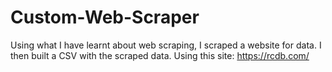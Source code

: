 # Custom-Web-Scraper
Using what I have learnt about web scraping, I scraped a website for data. I then built a CSV with the scraped data. Using this site: https://rcdb.com/
